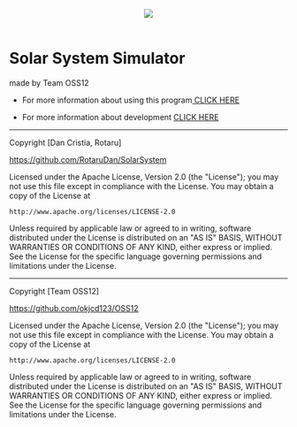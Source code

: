<div align="center">
  <img src="images/forshow.PNG"><br><br>
</div>


# Solar System Simulator

made by Team OSS12

* For more information about using this program<a href = "https://okjcd123.github.io/OSS12/"> CLICK HERE </a>

* For more information about development <a href = "https://github.com/okjcd123/OSS12/wiki"> CLICK HERE </a>

***

Copyright [Dan Cristia, Rotaru]

https://github.com/RotaruDan/SolarSystem

Licensed under the Apache License, Version 2.0 (the "License");
you may not use this file except in compliance with the License.
You may obtain a copy of the License at

    http://www.apache.org/licenses/LICENSE-2.0

Unless required by applicable law or agreed to in writing, software
distributed under the License is distributed on an "AS IS" BASIS,
WITHOUT WARRANTIES OR CONDITIONS OF ANY KIND, either express or implied.
See the License for the specific language governing permissions and
limitations under the License.

***

Copyright [Team OSS12]

https://github.com/okjcd123/OSS12

Licensed under the Apache License, Version 2.0 (the "License");
you may not use this file except in compliance with the License.
You may obtain a copy of the License at

    http://www.apache.org/licenses/LICENSE-2.0

Unless required by applicable law or agreed to in writing, software
distributed under the License is distributed on an "AS IS" BASIS,
WITHOUT WARRANTIES OR CONDITIONS OF ANY KIND, either express or implied.
See the License for the specific language governing permissions and
limitations under the License.